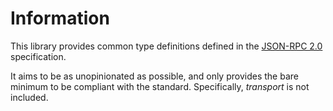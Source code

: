 # Information

This library provides common type definitions defined in the [JSON-RPC 2.0] specification.

It aims to be as unopinionated as possible, and only provides the bare minimum to be compliant with the standard. Specifically, *transport* is not included.

[JSON-RPC 2.0]: https://www.jsonrpc.org/specification
